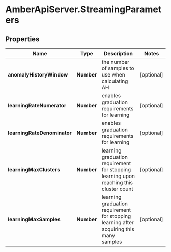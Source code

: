# AmberApiServer.StreamingParameters

## Properties
Name | Type | Description | Notes
------------ | ------------- | ------------- | -------------
**anomalyHistoryWindow** | **Number** | the number of samples to use when calculating AH | [optional] 
**learningRateNumerator** | **Number** | enables graduation requirements for learning | [optional] 
**learningRateDenominator** | **Number** | enables graduation requirements for learning | [optional] 
**learningMaxClusters** | **Number** | learning graduation requirement for stopping learning upon reaching this cluster count | [optional] 
**learningMaxSamples** | **Number** | learning graduation requirement for stopping learning after acquiring this many samples | [optional] 
